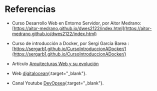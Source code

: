 # Referencias

- Curso Desarrollo Web en Entorno Servidor, por Aitor Medrano:  [https://aitor-medrano.github.io/dwes2122/index.html](https://aitor-medrano.github.io/dwes2122/index.html)
- Curso de introducción a Docker, por Sergi García Barea : [https://sergarb1.github.io/CursoIntroduccionADocker/](https://sergarb1.github.io/CursoIntroduccionADocker/)
- Artículo [Arquitecturas Web y su evolución](https://aitor-medrano.github.io/dwes2122/index.html)

- Web [digitalocean](https://www.digitalocean.com/community/tutorials/the-docker-ecosystem-an-introduction-to-common-components){:target="_blank"}.
- Canal Youtube [DevOpsea](https://www.youtube.com/watch?v=v-r_12oezds){:target="_blank"}.
